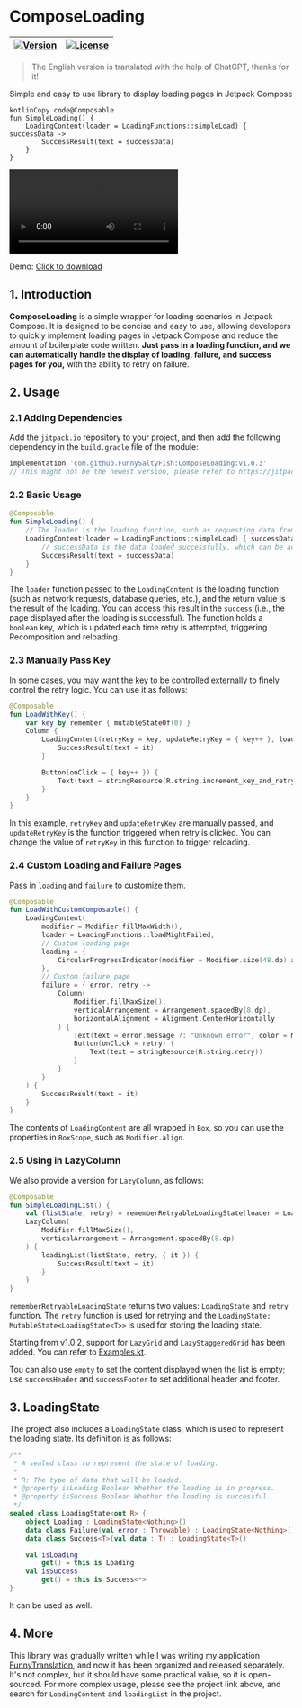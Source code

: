 # ComposeLoading

| [![Version](https://jitpack.io/v/FunnySaltyFish/ComposeLoading.svg)](https://jitpack.io/#FunnySaltyFish/ComposeLoading) | [![License](https://img.shields.io/badge/License-Apache%202.0-blue.svg)](http://www.apache.org/licenses/LICENSE-2.0) |
|---------------------------------------------------------------------------------------------------------------------------| ------------------------------------------------------------ |

> The English version is translated with the help of ChatGPT, thanks for it!

<center>Simple and easy to use library to display loading pages in Jetpack Compose</center>

```
kotlinCopy code@Composable
fun SimpleLoading() {
    LoadingContent(loader = LoadingFunctions::simpleLoad) { successData ->
        SuccessResult(text = successData)
    }
}
```

![Demo](./demo_cn.mp4)

Demo: [Click to download](./demo-debug.apk)

## 1. Introduction

**ComposeLoading** is a simple wrapper for loading scenarios in Jetpack Compose. It is designed to be concise and easy to use, allowing developers to quickly implement loading pages in Jetpack Compose and reduce the amount of boilerplate code written. **Just pass in a loading function, and we can automatically handle the display of loading, failure, and success pages for you,** with the ability to retry on failure.

## 2. Usage

### 2.1 Adding Dependencies

Add the `jitpack.io` repository to your project, and then add the following dependency in the `build.gradle` file of the module:

```groovy
implementation 'com.github.FunnySaltyFish:ComposeLoading:v1.0.3' 
// This might not be the newest version, please refer to https://jitpack.io/#FunnySaltyFish/ComposeLoading 
```

### 2.2 Basic Usage

```kotlin
@Composable
fun SimpleLoading() {
    // The loader is the loading function, such as requesting data from the network or querying data from a database
    LoadingContent(loader = LoadingFunctions::simpleLoad) { successData ->
        // successData is the data loaded successfully, which can be accessed in success. 
        SuccessResult(text = successData)
    }
}
```

The `loader` function passed to the `LoadingContent` is the loading function (such as network requests, database queries, etc.), and the return value is the result of the loading. You can access this result in the `success` (i.e., the page displayed after the loading is successful). The function holds a `boolean` key, which is updated each time retry is attempted, triggering Recomposition and reloading.

### 2.3 Manually Pass Key

In some cases, you may want the key to be controlled externally to finely control the retry logic. You can use it as follows:

```kotlin
@Composable
fun LoadWithKey() {
    var key by remember { mutableStateOf(0) }
    Column {
        LoadingContent(retryKey = key, updateRetryKey = { key++ }, loader = { LoadingFunctions.loadWithKey(key) }) {
            SuccessResult(text = it)
        }

        Button(onClick = { key++ }) {
            Text(text = stringResource(R.string.increment_key_and_retry))
        }
    }
}
```

In this example, `retryKey` and `updateRetryKey` are manually passed, and `updateRetryKey` is the function triggered when retry is clicked. You can change the value of `retryKey` in this function to trigger reloading.

### 2.4 Custom Loading and Failure Pages

Pass in `loading` and `failure` to customize them.

```kotlin
@Composable
fun LoadWithCustomComposable() {
    LoadingContent(
        modifier = Modifier.fillMaxWidth(),
        loader = LoadingFunctions::loadMightFailed,
        // Custom loading page
        loading = {
            CircularProgressIndicator(modifier = Modifier.size(48.dp).align(Alignment.TopCenter))
        },
        // Custom failure page
        failure = { error, retry ->
            Column(
                Modifier.fillMaxSize(),
                verticalArrangement = Arrangement.spacedBy(8.dp),
                horizontalAlignment = Alignment.CenterHorizontally
            ) {
                Text(text = error.message ?: "Unknown error", color = MaterialTheme.colorScheme.error)
                Button(onClick = retry) {
                    Text(text = stringResource(R.string.retry))
                }
            }
        }
    ) {
        SuccessResult(text = it)
    }
}
```

The contents of `LoadingContent` are all wrapped in `Box`, so you can use the properties in `BoxScope`, such as `Modifier.align`.

### 2.5 Using in LazyColumn

We also provide a version for `LazyColumn`, as follows:

```kotlin
@Composable
fun SimpleLoadingList() {
    val (listState, retry) = rememberRetryableLoadingState(loader = LoadingFunctions::loadList)
    LazyColumn(
        Modifier.fillMaxSize(),
        verticalArrangement = Arrangement.spacedBy(8.dp)
    ) {
        loadingList(listState, retry, { it }) {
            SuccessResult(text = it)
        }
    }
}
```

`rememberRetryableLoadingState` returns two values: `LoadingState` and `retry` function. The `retry` function is used for retrying and the `LoadingState: MutableState<LoadingState<T>>` is used for storing the loading state.

Starting from v1.0.2, support for `LazyGrid` and `LazyStaggeredGrid` has been added. You can refer to [Examples.kt](app/src/main/java/com/funny/compose/loading/ui/Examples.kt).

Tou can also use `empty` to set the content displayed when the list is empty; use `successHeader` and `successFooter` to set additional header and footer.

## 3. LoadingState

The project also includes a `LoadingState` class, which is used to represent the loading state. Its definition is as follows:

```kotlin
/**
 * A sealed class to represent the state of loading.
 *
 * R: The type of data that will be loaded.
 * @property isLoading Boolean Whether the loading is in progress.
 * @property isSuccess Boolean Whether the loading is successful.
 */
sealed class LoadingState<out R> {
    object Loading : LoadingState<Nothing>()
    data class Failure(val error : Throwable) : LoadingState<Nothing>()
    data class Success<T>(val data : T) : LoadingState<T>()

    val isLoading
        get() = this is Loading
    val isSuccess
        get() = this is Success<*>
}
```

It can be used as well.

## 4. More

This library was gradually written while I was writing my application [FunnyTranslation](https://github.com/FunnySaltyFish/FunnyTranslation), and now it has been organized and released separately. It's not complex, but it should have some practical value, so it is open-sourced. For more complex usage, please see the project link above, and search for `LoadingContent` and `loadingList` in the project.